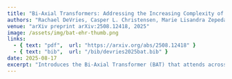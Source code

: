 ```yaml
---
title: "Bi-Axial Transformers: Addressing the Increasing Complexity of EHR Classification"
authors: "Rachael DeVries, Casper L. Christensen, Marie Lisandra Zepeda Mendoza, Ole Winther"
venue: "arXiv preprint arXiv:2508.12418, 2025"
image: /assets/img/bat-ehr-thumb.png
links:
  - { text: "pdf",  url: "https://arxiv.org/abs/2508.12418" }
  - { text: "bib",  url: "/bib/devries2025bat.bib" }
date: 2025-08-17
excerpt: "Introduces the Bi-Axial Transformer (BAT) that attends across both clinical-variable and time axes in EHRs. BAT achieves SOTA on sepsis prediction, is competitive for mortality classification, and shows robustness to missingness; baselines were re-implemented in PyTorch for reproducibility."
---
```

